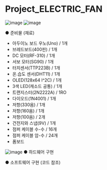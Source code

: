 # Project_ELECTRIC_FAN

![image](https://github.com/user-attachments/assets/9828efbc-75b3-4d5c-8e14-b7eb012cc436)
![image](https://github.com/user-attachments/assets/bd13f3bc-251d-4741-8c70-8477229a1e70)

● 준비물 (재료)
  - 아두이노 보드 우노(Uno) / 1개
  - 브레드보드(400핀) / 1개
  - DC 모터(RF-310) / 1개
  - 서보 모터(SG90) / 1개
  - 터치센서(TTP223B) / 1개
  - 온.습도 센서(DHT11) / 1개
  - OLED(128x64 l^2C) / 1개
  - 3색 LED(캐소드 공통) / 1개
  - 트랜지스터(2N2222A) / 1RO
  - 다이오드(1N4001) / 1개
  - 저항(330옴) / 1개
  - 저항(160옴) / 1개
  - 저항(100옴) / 2개
  - 건전지와 스냅(9V) / 1개
  - 점퍼 케이블 수-수 / 16개
  - 점퍼 케이블 암-수 / 24개
  - 폼보드

![image](https://github.com/user-attachments/assets/ac860143-4f95-4f30-be6f-ddc2e215010f)
● 하드웨어 구현

● 소프트웨어 구현 (코드 참조)

